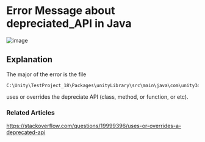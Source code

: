 # Error Message about depreciated_API in Java

![image](https://user-images.githubusercontent.com/75050655/236668534-e43b5823-eece-4900-9361-b11dab80dd54.png)

## Explanation

The major of the error is the file 

    C:\Unity\TestProject_18\Packages\unityLibrary\src\main\java\com\unity3d\player\UnityPlayerActivity.java
    
uses or overrides the depreciate API (class, method, or function, or etc).


### Related Articles

https://stackoverflow.com/questions/19999396/uses-or-overrides-a-deprecated-api


